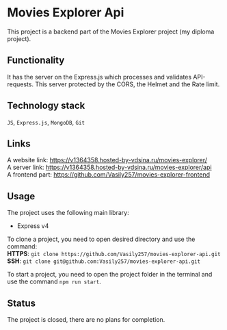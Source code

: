 # Movies Explorer Api
This project is a backend part of the Movies Explorer project (my diploma project).
  
## Functionality  
It has the server on the Express.js which processes and validates API-requests. This server protected by the CORS, the Helmet and the Rate limit.
  
## Technology stack  
`JS`, `Express.js`, `MongoDB`, `Git`  
  
## Links  
A website link: https://v1364358.hosted-by-vdsina.ru/movies-explorer/  
A server link: https://v1364358.hosted-by-vdsina.ru/movies-explorer/api  
A frontend part: https://github.com/Vasily257/movies-explorer-frontend  
   
## Usage  
The project uses the following main library:  
- Express v4  

To clone a project, you need to open desired directory and use the command:  
**HTTPS**: `git clone https://github.com/Vasily257/movies-explorer-api.git`  
**SSH**: `git clone git@github.com:Vasily257/movies-explorer-api.git`  

To start a project, you need to open the project folder in the terminal and use the command `npm run start`.
  
## Status
The project is closed, there are no plans for completion.
